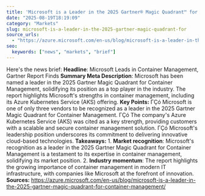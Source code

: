 ```yaml
---
title: 'Microsoft is a Leader in the 2025 Gartner® Magic Quadrant™ for Container Management'
date: "2025-08-19T18:19:09"
category: "Markets"
slug: microsoft-is-a-leader-in-the-2025-gartner-magic-quadrant-for
source_urls:
  - "https://azure.microsoft.com/en-us/blog/microsoft-is-a-leader-in-the-2025-gartner-magic-quadrant-for-container-management/"
seo:
  keywords: ["news", "markets", "brief"]
---
```

Here's the news brief:  **Headline**: Microsoft Leads in Container Management, Gartner Report Finds  **Summary Meta Description**: Microsoft has been named a leader in the 2025 Gartner Magic Quadrant for Container Management, solidifying its position as a top player in the industry. The report highlights Microsoft's strengths in container management, including its Azure Kubernetes Service (AKS) offering.  **Key Points:**  ΓÇó Microsoft is one of only three vendors to be recognized as a leader in the 2025 Gartner Magic Quadrant for Container Management. ΓÇó The company's Azure Kubernetes Service (AKS) was cited as a key strength, providing customers with a scalable and secure container management solution. ΓÇó Microsoft's leadership position underscores its commitment to delivering innovative cloud-based technologies.  **Takeaways:**  1. **Market recognition**: Microsoft's recognition as a leader in the 2025 Gartner Magic Quadrant for Container Management is a testament to its expertise in container management, solidifying its market position. 2. **Industry momentum**: The report highlights the growing importance of container management in modern IT infrastructure, with companies like Microsoft at the forefront of innovation.  **Sources:** https://azure.microsoft.com/en-us/blog/microsoft-is-a-leader-in-the-2025-gartner-magic-quadrant-for-container-management/ 
